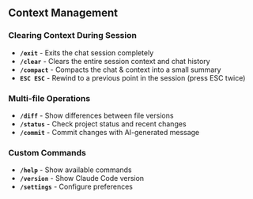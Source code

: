 ## Context Management

### Clearing Context During Session

- **`/exit`** - Exits the chat session completely
- **`/clear`** - Clears the entire session context and chat history
- **`/compact`** - Compacts the chat & context into a small summary
- **`ESC ESC`** - Rewind to a previous point in the session (press ESC twice)
### Multi-file Operations

- **`/diff`** - Show differences between file versions
- **`/status`** - Check project status and recent changes
- **`/commit`** - Commit changes with AI-generated message

### Custom Commands

- **`/help`** - Show available commands
- **`/version`** - Show Claude Code version
- **`/settings`** - Configure preferences
